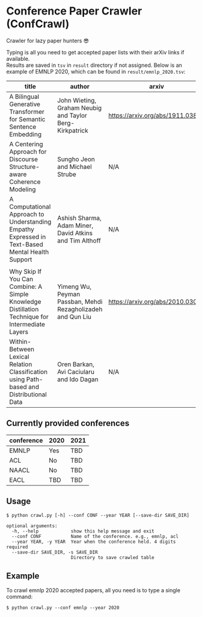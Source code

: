 # Conference Paper Crawler (ConfCrawl)

Crawler for lazy paper hunters 😎 <br>

Typing is all you need to get accepted paper lists with their arXiv links if available. <br>
Results are saved in `tsv` in `result` directory if not assigned. Below is an example of EMNLP 2020, which can be found in `result/emnlp_2020.tsv`:


title | author | arxiv | type
-- | -- | -- | -- 
A Bilingual Generative Transformer for Semantic Sentence Embedding | John Wieting, Graham Neubig and Taylor Berg-Kirkpatrick | https://arxiv.org/abs/1911.03895 | long
A Centering Approach for Discourse Structure-aware Coherence Modeling | Sungho Jeon and Michael Strube | N/A | long
A Computational Approach to Understanding Empathy Expressed in Text-Based Mental Health Support | Ashish Sharma, Adam Miner, David Atkins and Tim Althoff | N/A | long
||
Why Skip If You Can Combine: A Simple Knowledge Distillation Technique for Intermediate Layers| Yimeng Wu, Peyman Passban, Mehdi Rezagholizadeh and Qun Liu| https://arxiv.org/abs/2010.03034 | short
Within-Between Lexical Relation Classification using Path-based and Distributional Data| Oren Barkan, Avi Caciularu and Ido Dagan | N/A | short



## Currently provided conferences

conference | 2020 | 2021
-- | -- | --
EMNLP | Yes | TBD
ACL | No | TBD
NAACL | No | TBD
EACL | TBD | TBD

## Usage

```
$ python crawl.py [-h] --conf CONF --year YEAR [--save-dir SAVE_DIR]

optional arguments:
  -h, --help            show this help message and exit
  --conf CONF           Name of the conference. e.g., emnlp, acl
  --year YEAR, -y YEAR  Year when the conference held. 4 digits required
  --save-dir SAVE_DIR, -s SAVE_DIR
                        Directory to save crawled table
```

## Example

To crawl emnlp 2020 accepted papers, all you need is to type a single command:

```
$ python crawl.py --conf emnlp --year 2020
```
